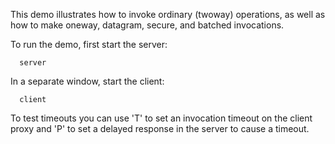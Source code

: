 This demo illustrates how to invoke ordinary (twoway) operations, as
well as how to make oneway, datagram, secure, and batched invocations.

To run the demo, first start the server:

      server

In a separate window, start the client:

      client

To test timeouts you can use 'T' to set an invocation timeout on the client
proxy and 'P' to set a delayed response in the server to cause a timeout.
